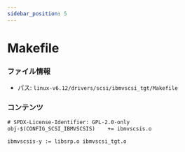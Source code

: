 ```yaml
---
sidebar_position: 5
---
```

# Makefile

### ファイル情報

- パス: `linux-v6.12/drivers/scsi/ibmvscsi_tgt/Makefile`

### コンテンツ

```txt
# SPDX-License-Identifier: GPL-2.0-only
obj-$(CONFIG_SCSI_IBMVSCSIS)	+= ibmvscsis.o

ibmvscsis-y := libsrp.o ibmvscsi_tgt.o

```
